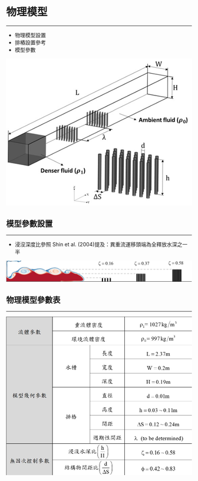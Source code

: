 # 物理模型
---
- 物理模型設置
- 排樁設置參考
- 模型參數

![定界交換水槽模型](/docs/images/3D-model.jpg)

## 模型參數設置
---
- 浸沒深度比參照 Shin et al. (2004)提及：異重流運移頭端為全釋放水深之一半

![浸沒水深比](/docs/images/Z.jpg)

## 物理模型參數表
---

![參數設置](/docs/images/physical-parameter-2.jpg)
